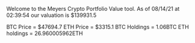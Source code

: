 Welcome to the Meyers Crypto Portfolio Value tool. 
As of 08/14/21 at 02:39:54 our valuation is $139931.5 

BTC Price = $47694.7
 ETH Price = $3315.1
BTC Holdings = 1.06BTC
 ETH holdings = 26.960005962ETH 
